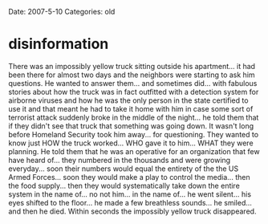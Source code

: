 Date: 2007-5-10
Categories: old

# disinformation

There was an impossibly yellow truck sitting outside his apartment... it had been there for almost two days and the neighbors were starting to ask him questions.  He wanted to answer them... and sometimes did... with fabulous stories about how the truck was in fact outfitted with a detection system for airborne viruses and how he was the only person in the state certified to use it and that meant he had to take it home with him in case some sort of terrorist attack suddenly broke in the middle of the night... he told them that if they didn't see that truck that something was going down.  It wasn't long before Homeland Security took him away... for questioning.  They wanted to know just HOW the truck worked... WHO gave it to him... WHAT they were planning.  He told them that he was an operative for an organization that few have heard of... they numbered in the thousands and were growing everyday... soon their numbers would equal the entirety of the the US Armed Forces... soon they would make a play to control the media... then the food supply... then they would systematically take down the entire system in the name of... no not him... in the name of... he went silent... his eyes shifted to the floor... he made a few breathless sounds... he smiled... and then he died.  Within seconds the impossibly yellow truck disappeared.
